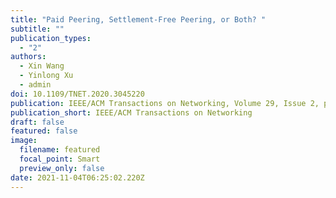 ```yaml
---
title: "Paid Peering, Settlement-Free Peering, or Both? "
subtitle: ""
publication_types:
  - "2"
authors:
  - Xin Wang
  - Yinlong Xu
  - admin
doi: 10.1109/TNET.2020.3045220
publication: IEEE/ACM Transactions on Networking, Volume 29, Issue 2, pp. 585-594, 2021.
publication_short: IEEE/ACM Transactions on Networking
draft: false
featured: false
image:
  filename: featured
  focal_point: Smart
  preview_only: false
date: 2021-11-04T06:25:02.220Z
---
```

